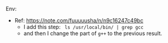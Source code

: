 Env:
- Ref: https://note.com/fuuuuusha/n/n9c16247c49bc
    - I add this step: ` ls /usr/local/bin/ | grep gcc`
    - and then I change the part of `g++` to the previous result.